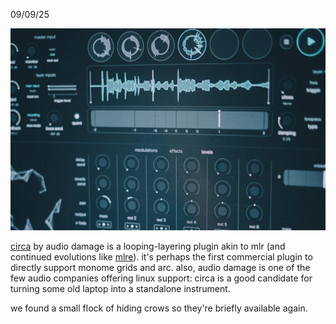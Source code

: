 09/09/25

![](/image/news/circa.jpg)

[circa](https://www.audiodamage.com/collections/software/products/ad059-circa) by audio damage is a looping-layering plugin akin to mlr (and continued evolutions like [mlre](https://cdm.link/mlre-is-an-expanded-version-of-the-classic-monomer-mlr-focused-on-performance/)). it's perhaps the first commercial plugin to directly support monome grids and arc. also, audio damage is one of the few audio companies offering linux support: circa is a good candidate for turning some old laptop into a standalone instrument.

we found a small flock of hiding crows so they're briefly available again.

